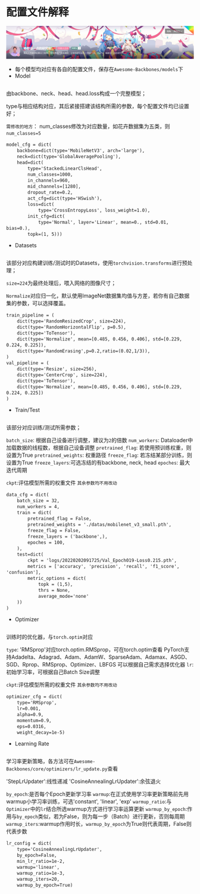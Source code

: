 配置文件解释
===========================

[![BILIBILI](https://raw.githubusercontent.com/Fafa-DL/readme-data/main/Bilibili.png)](https://space.bilibili.com/46880349)

- 每个模型均对应有各自的配置文件，保存在`Awesome-Backbones/models`下
- Model
```python
```
由backbone、neck、head、head.loss构成一个完整模型；

type与相应结构对应，其后紧接搭建该结构所需的参数，每个配置文件均已设置好；

`需修改的地方`：
    num_classes修改为对应数量，如花卉数据集为五类，则`num_classes=5`
```
model_cfg = dict(
    backbone=dict(type='MobileNetV3', arch='large'), 
    neck=dict(type='GlobalAveragePooling'),
    head=dict(
        type='StackedLinearClsHead',
        num_classes=1000,
        in_channels=960,
        mid_channels=[1280],
        dropout_rate=0.2,
        act_cfg=dict(type='HSwish'),
        loss=dict(
            type='CrossEntropyLoss', loss_weight=1.0),
        init_cfg=dict(
            type='Normal', layer='Linear', mean=0., std=0.01, bias=0.),
        topk=(1, 5)))
```
- Datasets
```python
```
该部分对应构建训练/测试时的Datasets，使用`torchvision.transforms`进行预处理；

`size=224`为最终处理后，喂入网络的图像尺寸；

`Normalize`对应归一化，默认使用ImageNet数据集均值与方差，若你有自己数据集的参数，可以选择覆盖。
```
train_pipeline = (
    dict(type='RandomResizedCrop', size=224),
    dict(type='RandomHorizontalFlip', p=0.5),
    dict(type='ToTensor'),
    dict(type='Normalize', mean=[0.485, 0.456, 0.406], std=[0.229, 0.224, 0.225]),
    dict(type='RandomErasing',p=0.2,ratio=(0.02,1/3)),
)
val_pipeline = (
    dict(type='Resize', size=256),
    dict(type='CenterCrop', size=224),
    dict(type='ToTensor'),
    dict(type='Normalize', mean=[0.485, 0.456, 0.406], std=[0.229, 0.224, 0.225])
)
```
- Train/Test
```python
```
该部分对应训练/测试所需参数；

`batch_size`: 根据自己设备进行调整，建议为`2`的倍数
`num_workers`: Dataloader中加载数据的线程数，根据自己设备调整
`pretrained_flag`: 若使用预训练权重，则设置为True
`pretrained_weights`: 权重路径
`freeze_flag`: 若冻结某部分训练，则设置为True
`freeze_layers`:可选冻结的有backbone, neck, head
`epoches`: 最大迭代周期

`ckpt`:评估模型所需的权重文件
`其余参数均不用改动`
```
data_cfg = dict(
    batch_size = 32,
    num_workers = 4,
    train = dict(
        pretrained_flag = False,
        pretrained_weights = './datas/mobilenet_v3_small.pth',
        freeze_flag = False,
        freeze_layers = ('backbone',),
        epoches = 100,
    ),
    test=dict(
        ckpt = 'logs/20220202091725/Val_Epoch019-Loss0.215.pth',
        metrics = ['accuracy', 'precision', 'recall', 'f1_score', 'confusion'],
        metric_options = dict(
            topk = (1,5),
            thrs = None,
            average_mode='none'
    ))
)
```
- Optimizer
```python
```
训练时的优化器，与`torch.optim`对应

`type`: 'RMSprop'对应torch.optim.RMSprop，可在torch.optim查看
PyTorch支持Adadelta、Adagrad、Adam、AdamW、SparseAdam、Adamax、ASGD、SGD、Rprop、RMSprop、Optimizer、LBFGS
可以根据自己需求选择优化器
`lr`:初始学习率，可根据自己Batch Size调整

`ckpt`:评估模型所需的权重文件
`其余参数均不用改动`
```
optimizer_cfg = dict(
    type='RMSprop',
    lr=0.001,
    alpha=0.9,
    momentum=0.9,
    eps=0.0316,
    weight_decay=1e-5)
```
- Learning Rate
```python
```
学习率更新策略，各方法可在`Awesome-Backbones/core/optimizers/lr_update.py`查看

'StepLrUpdater':线性递减
'CosineAnnealingLrUpdater':余弦退火

`by_epoch`:是否每个Epoch更新学习率
`warmup`:在正式使用学习率更新策略前先用warmup小学习率训练，可选'constant', 'linear', 'exp'
`warmup_ratio`:与`Optimizer`中的`lr`结合所选warmup方式进行学习率运算更新
`warmup_by_epoch`:作用与`by_epoch`类似，若为False，则为每一步（Batch）进行更新，否则每周期
`warmup_iters`:warmup作用时长，`warmup_by_epoch`为True则代表周期，False则代表步数
```
lr_config = dict(
    type='CosineAnnealingLrUpdater',
    by_epoch=False,
    min_lr_ratio=1e-2,
    warmup='linear',
    warmup_ratio=1e-3,
    warmup_iters=20,
    warmup_by_epoch=True)
```
